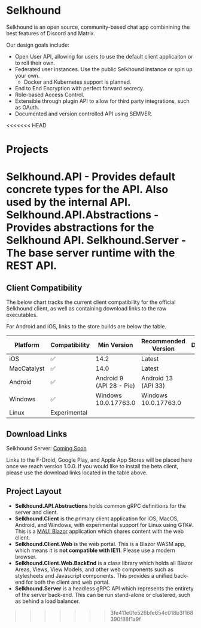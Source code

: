 # Selkhound

Selkhound is an open source, community-based chat app combinining the best features of Discord and Matrix.

Our design goals include:

* Open User API, allowing for users to use the default client applicaiton or to roll their own.
* Federated user instances. Use the public Selkhound instance or spin up your own.
  * Docker and Kubernetes support is planned.
* End to End Encryption with perfect forward secrecy.
* Role-based Access Control.
* Extensible through plugin API to allow for third party integrations, such as OAuth.
* Documented and version controlled API using SEMVER.

<<<<<<< HEAD
# Projects

Selkhound.API - Provides default concrete types for the API. Also used by the internal API.
Selkhound.API.Abstractions - Provides abstractions for the Selkhound API.
Selkhound.Server - The base server runtime with the REST API.
=======
## Client Compatibility

The below chart tracks the current client compatibility for the official Selkhound client, as well as containing download links to the raw executables.

For Android and iOS, links to the store builds are below the table.


|  Platform   |   Compatibility    |       Min Version        | Recommended Version  |                  Download                  |
|-------------|--------------------|--------------------------|----------------------|--------------------------------------------|
| iOS         | :white_check_mark: | 14.2                     | Latest               |                                            |
| MacCatalyst | :white_check_mark: | 14.0                     | Latest               |                                            |
| Android     | :white_check_mark: | Android 9 (API 28 - Pie) | Android 13 (API 33)  |                                            |
| Windows     | :white_check_mark: | Windows 10.0.17763.0     | Windows 10.0.17763.0 |                                            |
| Linux       | Experimental       |                          |                      |                                            |

## Download Links

Selkhound Server: [Coming Soon](#)

Links to the F-Droid, Google Play, and Apple App Stores will be placed here once we reach version 1.0.0.
If you would like to install the beta client, please use the download links located in the table above.

## Project Layout

- **Selkhound.API.Abstractions** holds common gRPC definitions for the server and client.
- **Selkhound.Client** is the primary client application for iOS, MacOS, Android, and Windows, with experimental support for Linux using GTK#. This is a [MAUI Blazor](https://learn.microsoft.com/en-us/shows/xamarinshow/introduction-to-net-maui-blazor--the-xamarin-show) application which shares content with the web client.
- **Selkhound.Client.Web** is the web portal. This is a Blazor WASM app, which means it is **not compatible with IE11**. Please use a modern browser.
- **Selkhound.Client.Web.BackEnd** is a class library which holds all Blazor Areas, Views, View Models, and other web components such as stylesheets and Javascript components. This provides a unified back-end for both the client and web portal.
- **Selkhound.Server** is a headless gRPC API which represents the entirety of the server back-end. This can be run stand-alone or clustered, such as behind a load balancer.
>>>>>>> 3fe411e0fe526bfe654c018b3f168390f88f1a9f
